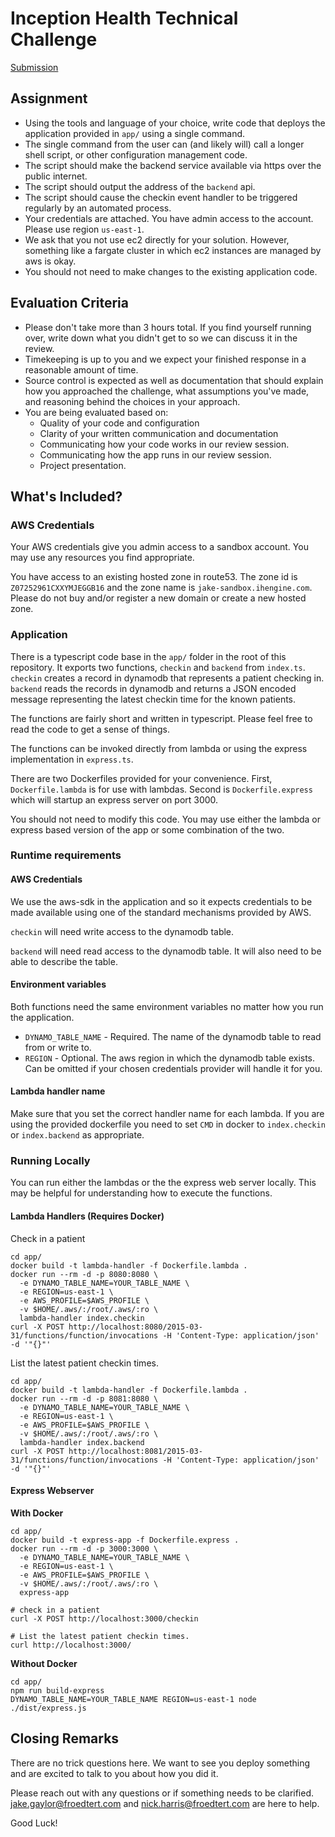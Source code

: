 # Inception Health Technical Challenge

[Submission](https://github.com/mhackersu/aws-platform-assessment/blob/main/eval-notes.md)

## Assignment

* Using the tools and language of your choice, write code that deploys the application provided in `app/` using a single command.
* The single command from the user can (and likely will) call a longer shell script, or other configuration management code.
* The script should make the backend service available via https over the public internet.
* The script should output the address of the `backend` api.
* The script should cause the checkin event handler to be triggered regularly by an automated process.
* Your credentials are attached. You have admin access to the account. Please use region `us-east-1`.
* We ask that you not use ec2 directly for your solution. However, something like a fargate cluster in which ec2 instances are managed by aws is okay.
* You should not need to make changes to the existing application code. 

## Evaluation Criteria

* Please don't take more than 3 hours total. If you find yourself running over, write down what you didn't get to so we can discuss it in the review.
* Timekeeping is up to you and we expect your finished response in a reasonable amount of time.
* Source control is expected as well as documentation that should explain how you approached the challenge, what assumptions you've made, and reasoning behind the choices in your approach.
* You are being evaluated based on:
  * Quality of your code and configuration
  * Clarity of your written communication and documentation
  * Communicating how your code works in our review session.
  * Communicating how the app runs in our review session.
  * Project presentation.

## What's Included?

### AWS Credentials

Your AWS credentials give you admin access to a sandbox account. You may use any resources you find appropriate.

You have access to an existing hosted zone in route53. The zone id is `Z07252961CXXYMJEGGB16` and the zone name is `jake-sandbox.ihengine.com`. Please do not buy and/or register a new domain or create a new hosted zone.

### Application

There is a typescript code base in the `app/` folder in the root of this repository. It exports two functions, `checkin` and `backend` from `index.ts`. `checkin` creates a record in dynamodb that represents a patient checking in. `backend` reads the records in dynamodb and returns a JSON encoded message representing the latest checkin time for the known patients. 

The functions are fairly short and written in typescript. Please feel free to read the code to get a sense of things.

The functions can be invoked directly from lambda or using the express implementation in `express.ts`. 

There are two Dockerfiles provided for your convenience. First, `Dockerfile.lambda` is for use with lambdas. Second is `Dockerfile.express` which will startup an express server on port 3000.

You should not need to modify this code. You may use either the lambda or express based version of the app or some combination of the two.

### Runtime requirements

#### AWS Credentials

We use the aws-sdk in the application and so it expects credentials to be made available using one of the standard mechanisms provided by AWS.

`checkin` will need write access to the dynamodb table.

`backend` will need read access to the dynamodb table. It will also need to be able to describe the table.

#### Environment variables

Both functions need the same environment variables no matter how you run the application.

* `DYNAMO_TABLE_NAME` - Required. The name of the dynamodb table to read from or write to.
* `REGION` - Optional. The aws region in which the dynamodb table exists. Can be omitted if your chosen credentials provider will handle it for you.

#### Lambda handler name

Make sure that you set the correct handler name for each lambda. If you are using the provided dockerfile you need to set `CMD` in docker to `index.checkin` or `index.backend` as appropriate.

### Running Locally

You can run either the lambdas or the the express web server locally. This may be helpful for understanding how to execute the functions.

#### Lambda Handlers (Requires Docker)

Check in a patient

```
cd app/
docker build -t lambda-handler -f Dockerfile.lambda .
docker run --rm -d -p 8080:8080 \
  -e DYNAMO_TABLE_NAME=YOUR_TABLE_NAME \
  -e REGION=us-east-1 \
  -e AWS_PROFILE=$AWS_PROFILE \
  -v $HOME/.aws/:/root/.aws/:ro \
  lambda-handler index.checkin
curl -X POST http://localhost:8080/2015-03-31/functions/function/invocations -H 'Content-Type: application/json' -d '"{}"'
```

List the latest patient checkin times.

```
cd app/
docker build -t lambda-handler -f Dockerfile.lambda .
docker run --rm -d -p 8081:8080 \
  -e DYNAMO_TABLE_NAME=YOUR_TABLE_NAME \
  -e REGION=us-east-1 \
  -e AWS_PROFILE=$AWS_PROFILE \
  -v $HOME/.aws/:/root/.aws/:ro \
  lambda-handler index.backend
curl -X POST http://localhost:8081/2015-03-31/functions/function/invocations -H 'Content-Type: application/json' -d '"{}"'
```

#### Express Webserver

**With Docker**
```
cd app/
docker build -t express-app -f Dockerfile.express .
docker run --rm -d -p 3000:3000 \
  -e DYNAMO_TABLE_NAME=YOUR_TABLE_NAME \
  -e REGION=us-east-1 \
  -e AWS_PROFILE=$AWS_PROFILE \
  -v $HOME/.aws/:/root/.aws/:ro \
  express-app

# check in a patient
curl -X POST http://localhost:3000/checkin

# List the latest patient checkin times.
curl http://localhost:3000/
```

**Without Docker**
```
cd app/
npm run build-express
DYNAMO_TABLE_NAME=YOUR_TABLE_NAME REGION=us-east-1 node ./dist/express.js
```



## Closing Remarks

There are no trick questions here. We want to see you deploy something and are excited to talk to you about how you did it.

Please reach out with any questions or if something needs to be clarified. jake.gaylor@froedtert.com and nick.harris@froedtert.com are here to help.

Good Luck!
